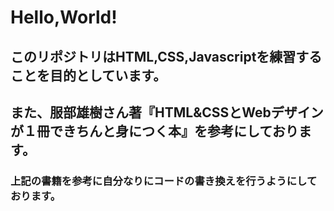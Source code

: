 # Hello,World!

## このリポジトリはHTML,CSS,Javascriptを練習することを目的としています。
## また、服部雄樹さん著『HTML&CSSとWebデザインが１冊できちんと身につく本』を参考にしております。

### 上記の書籍を参考に自分なりにコードの書き換えを行うようにしております。
